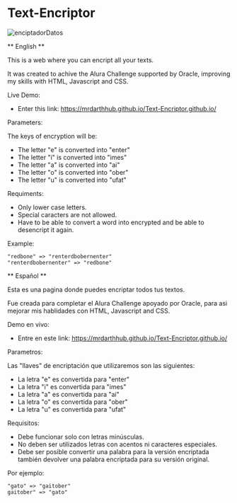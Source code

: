 # Text-Encriptor

![enciptadorDatos](https://user-images.githubusercontent.com/90490804/160482655-438a995f-9294-4958-afbc-54e23a14e3ab.PNG)


** English **

This is a web where you can encript all your texts.


It was created to achive the Alura Challenge supported by Oracle,
improving my skills with HTML, Javascript and CSS.

Live Demo:

- Enter this link: https://mrdarthhub.github.io/Text-Encriptor.github.io/

Parameters:

The keys of encryption will be:

- The letter "e" is converted into "enter"
- The letter "i" is converted into "imes"
- The letter "a" is converted into "ai"
- The letter "o" is converted into "ober"
- The letter "u" is converted into "ufat"


Requiments:

- Only lower case letters.
- Special caracters are not allowed.
- Have to be able to convert a word into encrypted and be able to desencript it again.


Example:

	"redbone" => "renterdbobernenter"
	"renterdbobernenter" => "redbone"






** Español **

Esta es una pagina donde puedes encriptar todos tus textos.

Fue creada para completar el Alura Challenge apoyado por Oracle,
para asi mejorar mis hablidades con HTML, Javascript and CSS.

Demo en vivo:

- Entre en este link: https://mrdarthhub.github.io/Text-Encriptor.github.io/

Parametros:

Las "llaves" de encriptación que utilizaremos son las siguientes:

- La letra "e" es convertida para "enter"
- La letra "i" es convertida para "imes"
- La letra "a" es convertida para "ai"
- La letra "o" es convertida para "ober"
- La letra "u" es convertida para "ufat"

Requisitos:
- Debe funcionar solo con letras minúsculas.
- No deben ser utilizados letras con acentos ni caracteres especiales.
- Debe ser posible convertir una palabra para la versión encriptada también devolver una palabra encriptada para su versión original.

Por ejemplo:

	"gato" => "gaitober"
	gaitober" => "gato"
